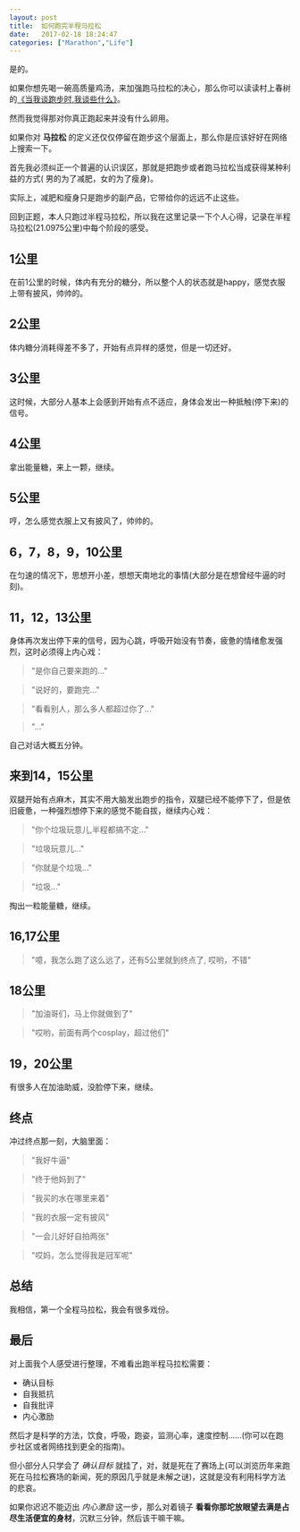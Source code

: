 ```yaml
---
layout: post
title:  如何跑完半程马拉松
date:   2017-02-18 18:24:47
categories: ["Marathon","Life"]
---
```


是的。

如果你想先喝一碗高质量鸡汤，来加强跑马拉松的决心，那么你可以读读村上春树的[《当我谈跑步时,我谈些什么》](https://item.jd.com/11754532.html)。

然而我觉得那对你真正跑起来并没有什么卵用。

如果你对 **马拉松** 的定义还仅仅停留在跑步这个层面上，那么你是应该好好在网络上搜索一下。

首先我必须纠正一个普遍的认识误区，那就是把跑步或者跑马拉松当成获得某种利益的方式( 男的为了减肥，女的为了瘦身)。

实际上，减肥和瘦身只是跑步的副产品，它带给你的远远不止这些。

回到正题，本人只跑过半程马拉松，所以我在这里记录一下个人心得，记录在半程马拉松(21.0975公里)中每个阶段的感受。

## 1公里
在前1公里的时候，体内有充分的糖分，所以整个人的状态就是happy，感觉衣服上带有披风，帅帅的。

## 2公里
体内糖分消耗得差不多了，开始有点异样的感觉，但是一切还好。

## 3公里
这时候，大部分人基本上会感到开始有点不适应，身体会发出一种抵触(停下来)的信号。

## 4公里
拿出能量糖，来上一颗，继续。

## 5公里
哼，怎么感觉衣服上又有披风了，帅帅的。

## 6，7，8，9，10公里
在匀速的情况下，思想开小差，想想天南地北的事情(大部分是在想曾经牛逼的时刻)。

## 11，12，13公里
身体再次发出停下来的信号，因为心跳，呼吸开始没有节奏，疲惫的情绪愈发强烈，这时必须得上内心戏：

> "是你自己要来跑的..."

> "说好的，要跑完..."

> "看看别人，那么多人都超过你了..."

> "..."

自己对话大概五分钟。

## 来到14，15公里
双腿开始有点麻木，其实不用大脑发出跑步的指令，双腿已经不能停下了，但是依旧疲惫，一种强烈想停下来的感觉不能自拔，继续内心戏：

> "你个垃圾玩意儿,半程都搞不定..."

> "垃圾玩意儿..."

> "你就是个垃圾..."

> "垃圾..."

掏出一粒能量糖，继续。

## 16,17公里

> "噫，我怎么跑了这么远了，还有5公里就到终点了, 哎哟，不错"

## 18公里

> "加油哥们，马上你就做到了"

> "哎哟，前面有两个cosplay，超过他们"

## 19，20公里
有很多人在加油助威，没脸停下来，继续。

## 终点
冲过终点那一刻，大脑里面：

> "我好牛逼"

> "终于他妈到了"

> "我买的水在哪里来着"

> "我的衣服一定有披风"

> "一会儿好好自拍两张"

> "哎妈，怎么觉得我是冠军呢"

## 总结
我相信，第一个全程马拉松，我会有很多戏份。

## 最后
对上面我个人感受进行整理，不难看出跑半程马拉松需要：

- 确认目标
- 自我抵抗
- 自我批评
- 内心激励

然后才是科学的方法，饮食，呼吸，跑姿，监测心率，速度控制......(你可以在跑步社区或者网络找到更全的指南)。

但小部分人只学会了 *确认目标* 就挂了，对，就是死在了赛场上(可以浏览历年来跑死在马拉松赛场的新闻，死的原因几乎就是未解之谜)，这就是没有利用科学方法的悲哀。

如果你迟迟不能迈出 *内心激励* 这一步，那么对着镜子 **看看你那坨放眼望去满是占尽生活便宜的身材**，沉默三分钟，然后该干嘛干嘛。
